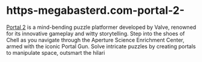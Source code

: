 # https-megabasterd.com-portal-2-
[Portal 2](https://megabasterd.com/portal-2/) is a mind-bending puzzle platformer developed by Valve, renowned for its innovative gameplay and witty storytelling. Step into the shoes of Chell as you navigate through the Aperture Science Enrichment Center, armed with the iconic Portal Gun. Solve intricate puzzles by creating portals to manipulate space, outsmart the hilari
